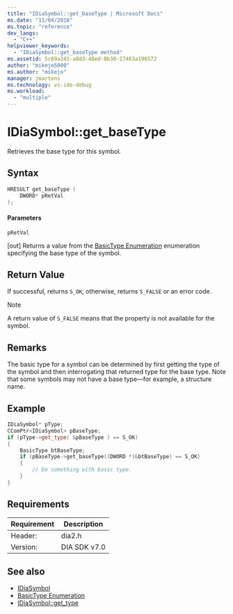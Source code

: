 ```yaml
---
title: "IDiaSymbol::get_baseType | Microsoft Docs"
ms.date: "11/04/2016"
ms.topic: "reference"
dev_langs:
  - "C++"
helpviewer_keywords:
  - "IDiaSymbol::get_baseType method"
ms.assetid: 5c69a241-a8d3-48ed-8b36-27463a196572
author: "mikejo5000"
ms.author: "mikejo"
manager: jmartens
ms.technology: vs-ide-debug
ms.workload:
  - "multiple"
---
```

# IDiaSymbol::get_baseType
Retrieves the base type for this symbol<em>.</em>

## Syntax

```C++
HRESULT get_baseType (
    DWORD* pRetVal
);
```

#### Parameters
`pRetVal`

[out] Returns a value from the [BasicType Enumeration](../../debugger/debug-interface-access/basictype.md) enumeration specifying the base type of the symbol.

## Return Value
If successful, returns `S_OK`; otherwise, returns `S_FALSE` or an error code.

> [!NOTE]
> A return value of `S_FALSE` means that the property is not available for the symbol.

## Remarks
The basic type for a symbol can be determined by first getting the type of the symbol and then interrogating that returned type for the base type. Note that some symbols may not have a base type—for example, a structure name.

## Example

```C++
IDiaSymbol* pType;
CComPtr<IDiaSymbol> pBaseType;
if (pType->get_type( &pBaseType ) == S_OK)
{
    BasicType btBaseType;
    if (pBaseType->get_baseType((DWORD *)&btBaseType) == S_OK)
    {
        // Do something with basic type.
    }
}
```

## Requirements

|Requirement|Description|
|-----------------|-----------------|
|Header:|dia2.h|
|Version:|DIA SDK v7.0|

## See also
- [IDiaSymbol](../../debugger/debug-interface-access/idiasymbol.md)
- [BasicType Enumeration](../../debugger/debug-interface-access/basictype.md)
- [IDiaSymbol::get_type](../../debugger/debug-interface-access/idiasymbol-get-type.md)
